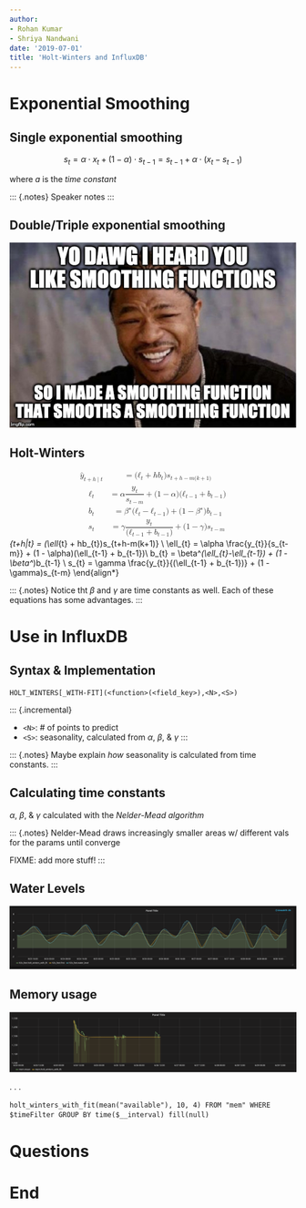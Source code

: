 ```yaml
---
author:
- Rohan Kumar
- Shriya Nandwani
date: '2019-07-01'
title: 'Holt-Winters and InfluxDB'
---
```


<!--markdownlint-disable single-h1-->

Exponential Smoothing
=====================

Single exponential smoothing
----------------------------

$$s_{t}=\alpha \cdot x_{t}+(1-\alpha )\cdot s_{t-1}=s_{t-1}+\alpha \cdot (x_{t}-s_{t-1})$$

where $a$ is the *time constant*

::: {.notes}
Speaker notes
:::

Double/Triple exponential smoothing
-----------------------------------

![Such meta](images/yo_dawg.jpg)

Holt-Winters
------------

<math xmlns="http://www.w3.org/1998/Math/MathML" display="block"><semantics><mrow><mtable columnalign="right left right left right left right left right left right left" rowspacing="3pt" columnspacing="0em 2em 0em 2em 0em 2em 0em 2em 0em 2em 0em" displaystyle="true"><mtr><mtd><msub><mrow class="MJX-TeXAtom-ORD"><mover><mi>y</mi><mo stretchy="false">\^</mo></mover></mrow><mrow class="MJX-TeXAtom-ORD"><mi>t</mi><mo>+</mo><mi>h</mi><mrow class="MJX-TeXAtom-ORD"><mo stretchy="false">\|</mo></mrow><mi>t</mi></mrow></msub></mtd><mtd><mi/><mo>=</mo><mo stretchy="false">(</mo><msub><mi>ℓ</mi><mrow class="MJX-TeXAtom-ORD"><mi>t</mi></mrow></msub><mo>+</mo><mi>h</mi><msub><mi>b</mi><mrow class="MJX-TeXAtom-ORD"><mi>t</mi></mrow></msub><mo stretchy="false">)</mo><msub><mi>s</mi><mrow class="MJX-TeXAtom-ORD"><mi>t</mi><mo>+</mo><mi>h</mi><mo>−</mo><mi>m</mi><mo stretchy="false">(</mo><mi>k</mi><mo>+</mo><mn>1</mn><mo stretchy="false">)</mo></mrow></msub></mtd></mtr>
<mtr><mtd><msub><mi>ℓ</mi><mrow class="MJX-TeXAtom-ORD"><mi>t</mi></mrow></msub></mtd><mtd><mi/><mo>=</mo><mi>α</mi><mfrac><msub><mi>y</mi><mrow class="MJX-TeXAtom-ORD"><mi>t</mi></mrow></msub><msub><mi>s</mi><mrow class="MJX-TeXAtom-ORD"><mi>t</mi><mo>−</mo><mi>m</mi></mrow></msub></mfrac><mo>+</mo><mo stretchy="false">(</mo><mn>1</mn><mo>−</mo><mi>α</mi><mo stretchy="false">)</mo><mo stretchy="false">(</mo><msub><mi>ℓ</mi><mrow class="MJX-TeXAtom-ORD"><mi>t</mi><mo>−</mo><mn>1</mn></mrow></msub><mo>+</mo><msub><mi>b</mi><mrow class="MJX-TeXAtom-ORD"><mi>t</mi><mo>−</mo><mn>1</mn></mrow></msub><mo stretchy="false">)</mo></mtd></mtr><mtr><mtd><msub><mi>b</mi><mrow class="MJX-TeXAtom-ORD"><mi>t</mi></mrow></msub></mtd><mtd><mi/><mo>=</mo><msup><mi>β</mi><mo>∗</mo></msup><mo stretchy="false">(</mo><msub><mi>ℓ</mi><mrow class="MJX-TeXAtom-ORD"><mi>t</mi></mrow></msub><mo>−</mo><msub><mi>ℓ</mi><mrow class="MJX-TeXAtom-ORD"><mi>t</mi><mo>−</mo><mn>1</mn></mrow></msub><mo stretchy="false">)</mo><mo>+</mo><mo stretchy="false">(</mo><mn>1</mn><mo>−</mo><msup><mi>β</mi><mo>∗</mo></msup><mo stretchy="false">)</mo><msub><mi>b</mi><mrow class="MJX-TeXAtom-ORD"><mi>t</mi><mo>−</mo><mn>1</mn></mrow></msub></mtd></mtr><mtr><mtd><msub><mi>s</mi><mrow class="MJX-TeXAtom-ORD"><mi>t</mi></mrow></msub></mtd><mtd><mi/><mo>=</mo><mi>γ</mi><mfrac><msub><mi>y</mi><mrow class="MJX-TeXAtom-ORD"><mi>t</mi></mrow></msub><mrow><mo stretchy="false">(</mo><msub><mi>ℓ</mi><mrow class="MJX-TeXAtom-ORD"><mi>t</mi><mo>−</mo><mn>1</mn></mrow></msub><mo>+</mo><msub><mi>b</mi><mrow class="MJX-TeXAtom-ORD"><mi>t</mi><mo>−</mo><mn>1</mn></mrow></msub><mo stretchy="false">)</mo></mrow></mfrac><mo>+</mo><mo stretchy="false">(</mo><mn>1</mn><mo>−</mo><mi>γ</mi><mo stretchy="false">)</mo><msub><mi>s</mi><mrow class="MJX-TeXAtom-ORD"><mi>t</mi><mo>−</mo><mi>m</mi></mrow></msub></mtd></mtr></mtable></mrow><annotation encoding="application/x-tex">\begin{align*}
  \hat{y}_{t+h|t} = (\ell_{t} + hb_{t})s_{t+h-m(k+1)} \\
  \ell_{t} = \alpha \frac{y_{t}}{s_{t-m}} + (1 - \alpha)(\ell_{t-1} + b_{t-1})\\
  b_{t} = \beta^*(\ell_{t}-\ell_{t-1}) + (1 - \beta^*)b_{t-1}                \\
  s_{t} = \gamma \frac{y_{t}}{(\ell_{t-1} + b_{t-1})} + (1 - \gamma)s_{t-m}
\end{align*}</annotation></semantics></math>

::: {.notes}
Notice tht $\beta$ and $\gamma$ are time constants as well. Each of these equations has
some advantages.
:::

Use in InfluxDB
===============

Syntax & Implementation
-----------------------

`HOLT_WINTERS[_WITH-FIT](<function>(<field_key>),<N>,<S>)`

::: {.incremental}
-   `<N>`: \# of points to predict
-   `<S>`: seasonality, calculated from $\alpha$, $\beta$, & $\gamma$
:::

::: {.notes}
Maybe explain *how* seasonality is calculated from time constants.
:::

Calculating time constants
--------------------------

$\alpha$, $\beta$, & $\gamma$ calculated with the *Nelder-Mead algorithm*

::: {.notes}
Nelder-Mead draws increasingly smaller areas w/ different vals for the params until
converge

FIXME: add more stuff!
:::

Water Levels
------------

![Seasonal predictions of water levels](images/water_levels.png)

Memory usage
------------

![Mean free memory](images/mem_available.png)

. . .

`holt_winters_with_fit(mean("available"), 10, 4) FROM "mem" WHERE $timeFilter GROUP BY time($__interval) fill(null)`

Questions
=========

End
===
